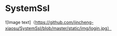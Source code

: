 # SystemSsl

![Image text]（https://github.com/jincheng-xiaosu/SystemSsl/blob/master/static/img/login.jpg）
